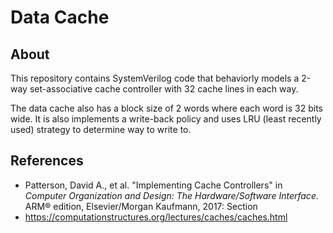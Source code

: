 # Data Cache

## About 
This repository contains SystemVerilog code that behaviorly models a 2-way set-associative cache controller with 32 cache lines in each way. 

The data cache also has a block size of 2 words where each word is 32 bits wide. It is also implements a write-back policy and uses LRU (least recently used) strategy to determine way to write to. 


## References 
- Patterson, David A., et al. "Implementing Cache Controllers" in *Computer Organization and Design: The Hardware/Software Interface.* ARM® edition, Elsevier/Morgan Kaufmann, 2017: Section
- https://computationstructures.org/lectures/caches/caches.html



